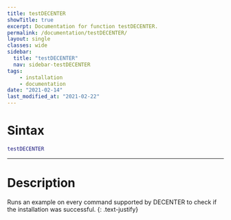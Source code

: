 ```yaml
---
title: testDECENTER
showTitle: true
excerpt: Documentation for function testDECENTER.
permalink: /documentation/testDECENTER/
layout: single
classes: wide
sidebar:
  title: "testDECENTER"
  nav: sidebar-testDECENTER
tags:
    - installation
    - documentation
date: "2021-02-14"
last_modified_at: "2021-02-22"
---
```

# Sintax
~~~m
testDECENTER
~~~
***

# Description
Runs an example on every command supported by DECENTER to check if the installation was successful.
{: .text-justify}
